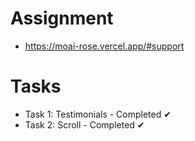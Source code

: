 
# Assignment
- https://moai-rose.vercel.app/#support

# Tasks
- Task 1: Testimonials - Completed ✔
- Task 2: Scroll - Completed ✔
